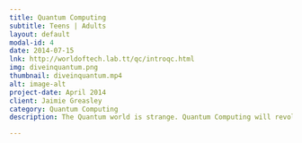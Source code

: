 ```yaml
---
title: Quantum Computing
subtitle: Teens | Adults
layout: default
modal-id: 4
date: 2014-07-15
lnk: http://worldoftech.lab.tt/qc/introqc.html
img: diveinquantum.png
thumbnail: diveinquantum.mp4
alt: image-alt
project-date: April 2014
client: Jaimie Greasley
category: Quantum Computing
description: The Quantum world is strange. Quantum Computing will revolutionize the world. This is a great place to hear how and why!   

---
```

